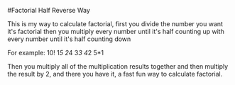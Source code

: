 #Factorial Half Reverse Way

This is my way to calculate factorial, first you divide the number you want it's factorial
then you multiply every number until it's half counting up with every number until it's half counting down

For example: 10!
1*5
2*4
3*3
4*2
5*1

Then you multiply all of the multiplication results together and then multiply the result by 2, and there you have it, a fast fun way to calculate factorial.